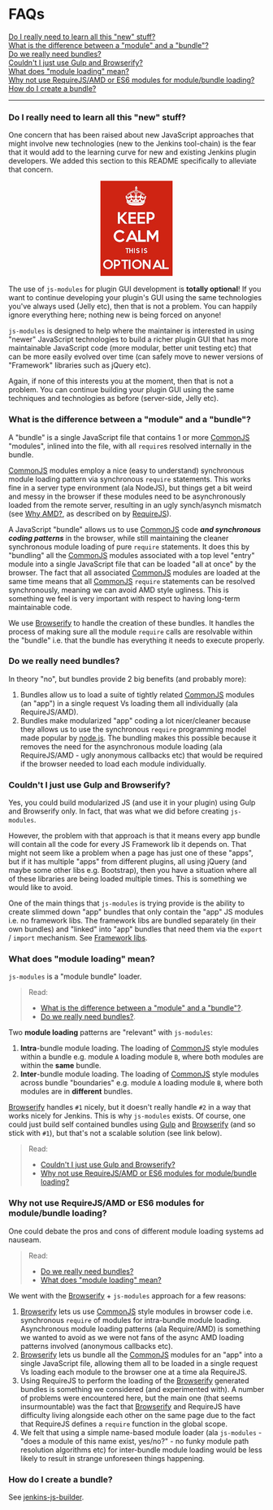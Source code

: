 # FAQs

<p>
    <a href="#do-i-really-need-to-learn-all-this-new-stuff">Do I really need to learn all this "new" stuff?</a><br/>
    <a href="#what-is-the-difference-between-a-module-and-a-bundle">What is the difference between a "module" and a "bundle"?</a><br/>
    <a href="#do-we-really-need-bundles">Do we really need bundles?</a><br/>
    <a href="#couldnt-i-just-use-gulp-and-browserify">Couldn't I just use Gulp and Browserify?</a><br/>
    <a href="#what-does-module-loading-mean">What does "module loading" mean?</a><br/>
    <a href="#why-not-use-requirejsamd-or-es6-modules-for-modulebundle-loading">Why not use RequireJS/AMD or ES6 modules for module/bundle loading?</a><br/>
    <a href="#how-do-i-create-a-bundle">How do I create a bundle?</a><br/>    
</p>

<hr/>

### Do I really need to learn all this "new" stuff?
One concern that has been raised about new JavaScript approaches that might involve new technologies (new to the 
Jenkins tool-chain) is the fear that it would add to the learning curve for new and existing Jenkins plugin
developers. We added this section to this README specifically to alleviate that concern.

<p align="center">
    <img src="img/keep_calm.png" alt="KEEP CALM - THIS IS OPTIONAL">
</p>

The use of `js-modules` for plugin GUI development is __totally optional__! If you want to continue developing
your plugin's GUI using the same technologies you've always used (Jelly etc), then that is not a problem. You can
happily ignore everything here; nothing new is being forced on anyone!

`js-modules` is designed to help where the maintainer is interested in using "newer" JavaScript technologies
to build a richer plugin GUI that has more maintainable JavaScript code (more modular, better unit testing etc) that
can be more easily evolved over time (can safely move to newer versions of "Framework" libraries such as jQuery etc).
 
Again, if none of this interests you at the moment, then that is not a problem. You can continue building your plugin
GUI using the same techniques and technologies as before (server-side, Jelly etc).

### What is the difference between a "module" and a "bundle"?
A "bundle" is a single JavaScript file that contains 1 or more [CommonJS] "modules", inlined into the file, with all `require`s resolved internally in the bundle.

[CommonJS] modules employ a nice (easy to understand) synchronous module loading pattern via synchronous `require` statements.
This works fine in a server type environment (ala NodeJS), but things get a bit weird and messy in the browser if these
modules need to be asynchronously loaded from the remote server, resulting in an ugly synch/asynch mismatch (see [Why AMD?], as
described on by [RequireJS]).

A JavaScript "bundle" allows us to use [CommonJS] code __*and synchronous coding patterns*__ in the browser, while still
maintaining the cleaner synchronous module loading of pure `require` statements. It does this by "bundling" all the
[CommonJS] modules associated with a top level "entry" module into a single JavaScript file that can be loaded "all at
once" by the browser. The fact that all associated [CommonJS] modules are loaded at the same time means that all
[CommonJS] `require` statements can be resolved synchronously, meaning we can avoid AMD style ugliness. This is something
we feel is very important with respect to having long-term maintainable code.

We use [Browserify] to handle the creation of these bundles. It handles the process of making sure all the module
`require` calls are resolvable within the "bundle" i.e. that the bundle has everything it needs to execute properly.

### Do we really need bundles?
In theory "no", but bundles provide 2 big benefits (and probably more):

1. Bundles allow us to load a suite of tightly related [CommonJS] modules (an "app") in a single request Vs loading them all individually (ala RequireJS/AMD).
1. Bundles make modularized "app" coding a lot nicer/cleaner because they allows us to use the synchronous
`require` programming model made popular by [node.js]. The bundling makes this possible because it removes the need
for the asynchronous module loading (ala RequireJS/AMD - ugly anonymous callbacks etc) that would be required if the browser needed to load each module
individually.

### Couldn't I just use Gulp and Browserify?
Yes, you could build modularized JS (and use it in your plugin) using Gulp and Browserify only. In fact, that was what
we did before creating `js-modules`.

However, the problem with that approach is that it means every app bundle will contain all the code for every JS 
Framework lib it depends on. That might not seem like a problem when a page has just one of these "apps", but if it has
multiple "apps" from different plugins, all using jQuery (and maybe some other libs e.g. Bootstrap), then you have a
situation where all of these libraries are being loaded multiple times. This is something we would like to avoid.

One of the main things that `js-modules` is trying provide is the ability to create slimmed down "app" bundles
that only contain the "app" JS modules i.e. no framework libs. The framework libs are bundled separately
(in their own bundles) and "linked" into "app" bundles that need them via the `export` / `import` mechanism.
See [Framework libs].

### What does "module loading" mean?
`js-modules` is a "module bundle" loader.

> Read:
> - <a href="#what-is-the-difference-between-a-module-and-a-bundle">What is the difference between a "module" and a "bundle"?</a>.
> - <a href="#do-we-really-need-bundles">Do we really need bundles?</a>.

Two __module loading__ patterns are "relevant" with `js-modules`:
  
1. __Intra__-bundle module loading. The loading of [CommonJS] style modules within a bundle e.g. module `A` loading module `B`, where both modules are within the __same__ bundle.
1. __Inter__-bundle module loading. The loading of [CommonJS] style modules across bundle "boundaries" e.g. module `A` loading module `B`, where both modules are in __different__ bundles.

[Browserify] handles `#1` nicely, but it doesn't really handle `#2` in a way that works nicely for Jenkins. This is why `js-modules`
exists. Of course, one could just build self contained bundles using [Gulp] and [Browserify] (and so stick with `#1`), but that's not
a scalable solution (see link below).

> Read:
> - <a href="#couldnt-i-just-use-gulp-and-browserify">Couldn't I just use Gulp and Browserify?</a>
> - <a href="#why-not-use-requirejsamd-or-es6-modules-for-modulebundle-loading">Why not use RequireJS/AMD or ES6 modules for module/bundle loading?</a>

### Why not use RequireJS/AMD or ES6 modules for module/bundle loading?
One could debate the pros and cons of different module loading systems ad nauseam.
  
> Read:
> - <a href="#do-we-really-need-bundles">Do we really need bundles?</a>
> - <a href="#what-does-module-loading-mean">What does "module loading" mean?</a>

We went with the [Browserify] + `js-modules` approach for a few reasons:

1. [Browserify] lets us use [CommonJS] style modules in browser code i.e. synchronous `require` of modules for intra-bundle module loading. Asynchronous module loading patterns (ala Require/AMD) is something we wanted to avoid as we were not fans of the async AMD loading patterns involved (anonymous callbacks etc).
1. [Browserify] lets us bundle all the [CommonJS] modules for an "app" into a single JavaScript file, allowing them all to be loaded in a single request Vs loading each module to the browser one at a time ala RequireJS.
1. Using RequireJS to perform the loading of the [Browserify] generated bundles is something we considered (and experimented with). A number of problems were encountered here, but the main one (that seems insurmountable) was the fact that [Browserify] and RequireJS have difficulty living alongside each other on the same page due to the fact that RequireJS defines a `require` function in the global scope.
1. We felt that using a simple name-based module loader (ala `js-modules` - "does a module of this name exist, yes/no?" - no funky module path resolution algorithms etc) for inter-bundle module loading would be less likely to result in strange unforeseen things happening.

### How do I create a bundle?
See [jenkins-js-builder].

[Browserify]: http://browserify.org/
[Gulp]: http://gulpjs.com/
[CommonJS]: http://www.commonjs.org/
[node.js]: https://nodejs.org/en/
[Keep Calm]: https://github.com/jenkinsci/js-modules#keep-calm
[Framework libs]: https://github.com/jenkinsci/js-modules#framework-libs-jenkinscijs-libs
[jenkins-js-builder]: https://github.com/jenkinsci/js-builder
[RequireJS]: http://requirejs.org/
[Why AMD?]: http://requirejs.org/docs/whyamd.html
